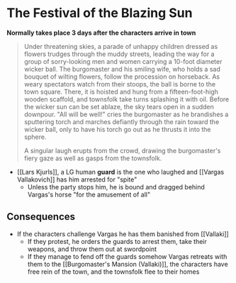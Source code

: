 # The Festival of the Blazing Sun

**Normally takes place 3 days after the characters arrive in town**

> Under threatening skies, a parade of unhappy children dressed as flowers trudges through the muddy streets, leading the way for a group of sorry-looking men and women carrying a 10-foot diameter wicker ball. The burgomaster and his smiling wife, who holds a sad bouquet of wilting flowers, follow the procession on horseback. As weary spectators watch from their stoops, the ball is borne to the town square. There, it is hoisted and hung from a fifteen-foot-high wooden scaffold, and townsfolk take turns splashing it with oil. Before the wicker sun can be set ablaze, the sky tears open in a sudden downpour. "All will be well!" cries the burgomaster as he brandishes a sputtering torch and marches defiantly through the rain toward the wicker ball, only to have his torch go out as he thrusts it into the sphere.
> 
> A singular laugh erupts from the crowd, drawing the burgomaster's fiery gaze as well as gasps from the townsfolk.

* [[Lars Kjurls]], a LG human **guard** is the one who laughed and [[Vargas Vallakovich]] has him arrested for "spite"
  * Unless the party stops him, he is bound and dragged behind Vargas's horse "for the amusement of all"

## Consequences

* If the characters challenge Vargas he has them banished from [[Vallaki]]
  * If they protest, he orders the guards to arrest them, take their weapons, and throw them out at swordpoint
  * If they manage to fend off the guards somehow Vargas retreats with them to the [[Burgomaster's Mansion (Vallaki)]], the characters have free rein of the town, and the townsfolk flee to their homes
